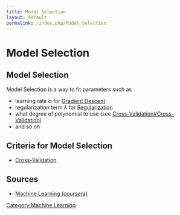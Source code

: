 ```yaml
---
title: Model Selection
layout: default
permalink: /index.php/Model_Selection
---
```


# Model Selection

## Model Selection
Model Selection is a way to fit parameters such as 
- learning rate $\alpha$ for [Gradient Descent](Gradient_Descent)
- regularization term $\lambda$ for [Regularization](Regularization)
- what degree of polynomial to use (see [Cross-Validation#Cross-Validation](Cross-Validation#Cross-Validation))
- and so on 

## Criteria for Model Selection
- [Cross-Validation](Cross-Validation)


## Sources
- [Machine Learning (coursera)](Machine_Learning_(coursera))

[Category:Machine Learning](Category_Machine_Learning)
